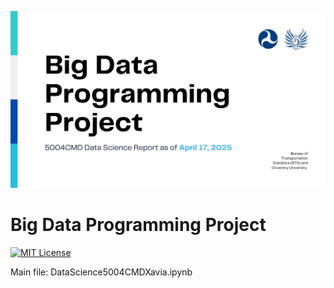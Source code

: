 ![App Screenshot](https://github.com/xavisec/Big-Data-Programming-Project/blob/main/readmeFiles/5004%20CMD%20Report%20Logo.svg)

# Big Data Programming Project

[![MIT License](https://img.shields.io/badge/License-MIT-green.svg)](https://choosealicense.com/licenses/mit/)


Main file: DataScience5004CMDXavia.ipynb
